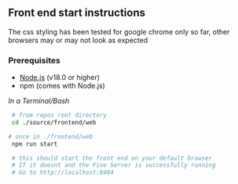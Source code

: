 ## Front end start instructions
  The css styling has been tested for google chrome only so far, other browsers may or may not look as expected  
  
### Prerequisites
  - [Node.js](https://nodejs.org/) (v18.0 or higher)
  - npm (comes with Node.js)

*In a Terminal/Bash*  
```bash
 # from repos root directory
 cd ./source/frontend/web

# once in ./frontend/web
 npm run start

 # this should start the front end on your default browser
 # If it doesnt and the Five Server is successfully running
 # Go to http://localhost:8484
```
